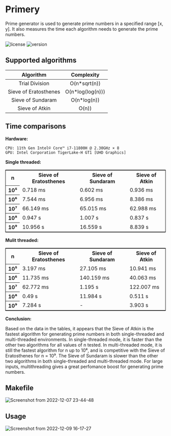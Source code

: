# **Primery**
Prime generator is used to generate prime numbers in a specified range [x, y].
It also measures the time each algorithm needs to generate the prime numbers.

![license](https://img.shields.io/badge/license-MIT-brightgreen.svg)
![version](https://img.shields.io/badge/version-1.1-lightgrey.svg)

## **Supported algorithms**

| Algorithm | Complexity |
| :---:   | :---: |
| Trial Division | O(n*sqrt(n)) |
| Sieve of Eratosthenes | O(n*log(log(n))) |
| Sieve of Sundaram | O(n*log(n)) |
| Sieve of Atkin | O(n)) |



## **Time comparisons** ##

**Hardware:**
    
    CPU: 11th Gen Intel© Core™ i7-11800H @ 2.30GHz × 8
    GPU: Intel Corporation TigerLake-H GT1 [UHD Graphics]

**Single threaded:**

<table style="border: 1px solid black; border-collapse: collapse;">
  <tr>
    <th>n</th>
    <th>Sieve of Eratosthenes</th>
    <th>Sieve of Sundaram</th>
    <th>Sieve of Atkin</th>
  </tr>
  <tr>
    <th>10⁵</th>
    <td>0.718 ms</td>
    <td>0.602 ms</td>
    <td>0.936 ms</td>
  </tr>
  </tr>
  <tr>
    <th>10⁶</th>
    <td>7.544 ms</td>
    <td>6.956 ms</td>
    <td>8.386 ms</td>
  </tr>
  <tr>
    <th>10⁷</th>
    <td>66.149 ms</td>
    <td>65.015 ms</td>
    <td>62.988 ms</td>
  </tr>
  <tr>
    <th>10⁸</th>
    <td>0.947 s</td>
    <td>1.007 s</td>
    <td>0.837 s</td>
  </tr>
  <tr>
    <th>10⁹</th>
    <td>10.956 s</td>
    <td>16.559 s</td>
    <td>8.839 s</td>
  </tr>
</table>


**Mulit threaded:**

<table style="border: 1px solid black; border-collapse: collapse;">
  <tr>
    <th>n</th>
    <th>Sieve of Eratosthenes</th>
    <th>Sieve of Sundaram</th>
    <th>Sieve of Atkin</th>
  </tr>
  <tr>
    <th>10⁵</th>
    <td>3.197 ms</td>
    <td>27.105 ms</td>
    <td>10.941 ms</td>
  </tr>
  </tr>
  <tr>
    <th>10⁶</th>
    <td>11.735 ms</td>
    <td>140.159 ms</td>
    <td>40.063 ms</td>
  </tr>
  <tr>
    <th>10⁷</th>
    <td>62.772 ms</td>
    <td>1.195 s</td>
    <td>122.007 ms</td>
  </tr>
  <tr>
    <th>10⁸</th>
    <td>0.49 s</td>
    <td>11.984 s</td>
    <td>0.511 s</td>
  </tr>
  <tr>
    <th>10⁹</th>
    <td>7.284 s</td>
    <td> - </td>
    <td>3.903 s</td>
  </tr>
</table>

**Conclusion:**

Based on the data in the tables, it appears that the Sieve of Atkin is the fastest algorithm for generating prime numbers in both single-threaded and multi-threaded environments. In single-threaded mode, it is faster than the other two algorithms for all values of n tested. In multi-threaded mode, it is still the fastest algorithm for n up to 10⁸, and is competitive with the Sieve of Eratosthenes for n = 10⁹. The Sieve of Sundaram is slower than the other two algorithms in both single-threaded and multi-threaded mode. For large inputs, multithreading gives a great perfomance boost for generating prime numbers.

## **Makefile**

![Screenshot from 2022-12-07 23-44-48](https://user-images.githubusercontent.com/61215846/206315507-531a842c-a1c7-41e0-82f3-41566bfabe05.png)

## **Usage**

![Screenshot from 2022-12-09 16-17-27](https://user-images.githubusercontent.com/61215846/206734128-0327fae5-388d-4348-b831-009d38c875d6.png)

